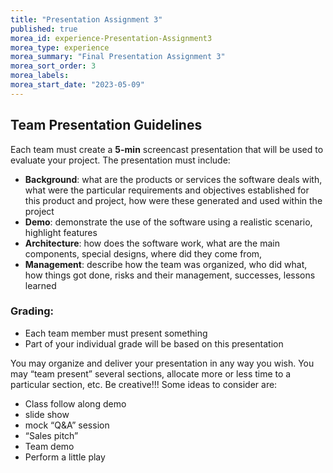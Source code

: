 ```yaml
--- 
title: "Presentation Assignment 3" 
published: true 
morea_id: experience-Presentation-Assignment3
morea_type: experience 
morea_summary: "Final Presentation Assignment 3"
morea_sort_order: 3 
morea_labels:
morea_start_date: "2023-05-09"
---
```


## Team Presentation Guidelines
Each team must create a **5-min** screencast presentation that will be used to evaluate your project. The presentation must include:

 - **Background**: what are the products or services the software deals with, what were the particular requirements and objectives established for this product and project, how were these generated and used within the project
 - **Demo**: demonstrate the use of the software using a realistic scenario, highlight features
 - **Architecture**: how does the software work, what are the main components, special designs, where did they come from,
 - **Management**: describe how the team was organized, who did what, how things got done, risks and their management, successes, lessons learned


### Grading: 
 - Each team member must present something
 - Part of your individual grade will be based on this presentation


You may organize and deliver your presentation in any way you wish. You may “team present” several sections, allocate more or less time to a particular section, etc. Be creative!!! Some ideas to consider are:

 - Class follow along demo
 - slide show
 - mock “Q&A” session
 - “Sales pitch”
 - Team demo
 - Perform a little play